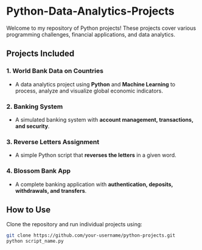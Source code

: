 # Python-Data-Analytics-Projects

Welcome to my repository of Python projects! These projects cover various programming challenges, financial applications, and data analytics.

## Projects Included

### 1. **World Bank Data on Countries**
- A data analytics project using **Python** and **Machine Learning** to process, analyze and visualize global economic indicators.

### 2. **Banking System**
- A simulated banking system with **account management, transactions, and security**.

### 3. **Reverse Letters Assignment**
- A simple Python script that **reverses the letters** in a given word.

### 4. **Blossom Bank App**
- A complete banking application with **authentication, deposits, withdrawals, and transfers**.

## How to Use
Clone the repository and run individual projects using:
```bash
git clone https://github.com/your-username/python-projects.git
python script_name.py
